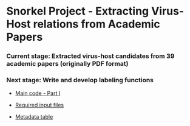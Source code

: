 # Snorkel Project - Extracting Virus-Host relations from Academic Papers

### Current stage: Extracted virus-host candidates from 39 academic papers (originally PDF format) 
### Next stage: Write and develop labeling functions

- [Main code - Part I](https://github.com/EricaXia/snorkel/blob/master/snorkel_test-2.ipynb)
 
- [Required input files](https://github.com/EricaXia/snorkel/tree/master/data)

- [Metadata table](https://github.com/EricaXia/snorkel/blob/master/metadata.tsv) 



